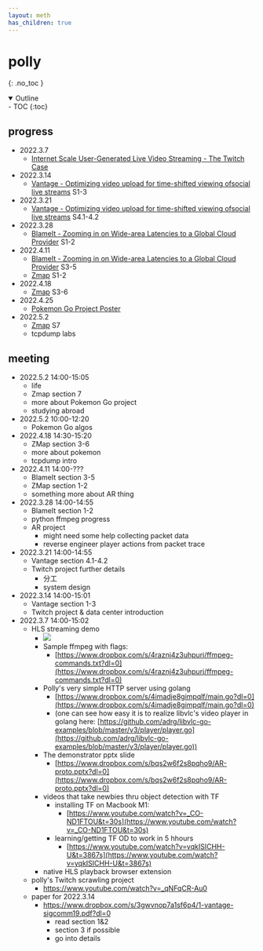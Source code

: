 ```yaml
---
layout: meth
has_children: true
---
```

# polly
{: .no_toc }

<details open markdown="block">
  <summary>
    Outline
  </summary>
- TOC
{:toc}
</details>

## progress
- 2022.3.7
	- [Internet Scale User-Generated Live Video Streaming - The Twitch Case](Internet%20Scale%20User-Generated%20Live%20Video%20Streaming%20-%20The%20Twitch%20Case)
- 2022.3.14
	- [Vantage - Optimizing video upload for time-shifted viewing ofsocial live streams](Vantage%20-%20Optimizing%20video%20upload%20for%20time-shifted%20viewing%20ofsocial%20live%20streams) S1-3
- 2022.3.21
	- [Vantage - Optimizing video upload for time-shifted viewing ofsocial live streams](Vantage%20-%20Optimizing%20video%20upload%20for%20time-shifted%20viewing%20ofsocial%20live%20streams) S4.1-4.2
- 2022.3.28
	- [BlameIt - Zooming in on Wide-area Latencies to a Global Cloud Provider](BlameIt%20-%20Zooming%20in%20on%20Wide-area%20Latencies%20to%20a%20Global%20Cloud%20Provider) S1-2
- 2022.4.11
	- [BlameIt - Zooming in on Wide-area Latencies to a Global Cloud Provider](BlameIt%20-%20Zooming%20in%20on%20Wide-area%20Latencies%20to%20a%20Global%20Cloud%20Provider) S3-5
	- [Zmap](Zmap.md) S1-2
- 2022.4.18
	- [Zmap](Zmap.md) S3-6
- 2022.4.25
	- [Pokemon Go Project Poster](Pokemon%20Go%20Project%20Poster.md)
- 2022.5.2
	- [Zmap](Zmap.md) S7
	- tcpdump labs

## meeting
- 2022.5.2 14:00-15:05
	- life
	- Zmap section 7
	- more about Pokemon Go project
	- studying abroad
- 2022.5.2 10:00-12:20
	- Pokemon Go algos
- 2022.4.18 14:30-15:20
	- ZMap section 3-6
	- more about pokemon
	- tcpdump intro
- 2022.4.11 14:00-???
	- BlameIt section 3-5
	- ZMap section 1-2
	- something more about AR thing
- 2022.3.28 14:00-14:55
	- BlameIt section 1-2
	- python ffmpeg progress
	- AR project
		- might need some help collecting packet data
		- reverse engineer player actions from packet trace 
- 2022.3.21 14:00-14:55
	- Vantage section 4.1-4.2
	- Twitch project further details
		- 分工
		- system design
- 2022.3.14 14:00-15:01
	- Vantage section 1-3
	- Twitch project & data center introduction 
- 2022.3.7 14:00-15:02
	- HLS streaming demo
		- ![](https://i.imgur.com/CshPpPJ.jpg)
		- Sample ffmpeg with flags:
			- [https://www.dropbox.com/s/4raznj4z3uhpurj/ffmpeg-commands.txt?dl=0](https://www.dropbox.com/s/4raznj4z3uhpurj/ffmpeg-commands.txt?dl=0)
		- Polly's very simple HTTP server using golang
			- [https://www.dropbox.com/s/4imadje8gimpqlf/main.go?dl=0](https://www.dropbox.com/s/4imadje8gimpqlf/main.go?dl=0)  
			- (one can see how easy it is to realize libvlc's video player in golang here: [https://github.com/adrg/libvlc-go-examples/blob/master/v3/player/player.go](https://github.com/adrg/libvlc-go-examples/blob/master/v3/player/player.go))
		- The demonstrator pptx slide
			- [https://www.dropbox.com/s/bqs2w6f2s8pqho9/AR-proto.pptx?dl=0](https://www.dropbox.com/s/bqs2w6f2s8pqho9/AR-proto.pptx?dl=0)  
		- videos that take newbies thru object detection with TF
			- installing TF on Macbook M1:
				- [https://www.youtube.com/watch?v=_CO-ND1FTOU&t=30s](https://www.youtube.com/watch?v=_CO-ND1FTOU&t=30s)  
			- learning/getting TF OD to work in 5 hhours
				- [https://www.youtube.com/watch?v=yqkISICHH-U&t=3867s](https://www.youtube.com/watch?v=yqkISICHH-U&t=3867s)
		- native HLS playback browser extension
	- polly's Twitch scrawling project
		- <https://www.youtube.com/watch?v=_qNFqCR-Au0>
	- paper for 2022.3.14
		- <https://www.dropbox.com/s/3gwvnop7a1sf6p4/1-vantage-sigcomm19.pdf?dl=0>
			- read section 1&2
			- section 3 if possible
			- go into details

